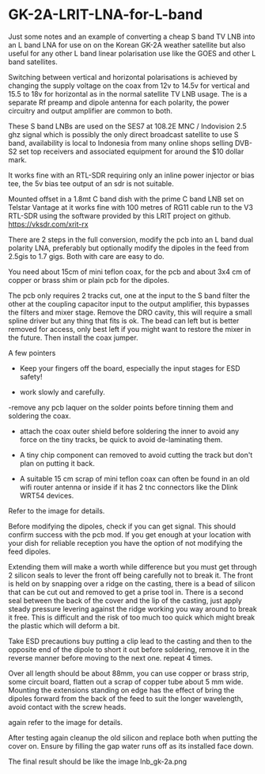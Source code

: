 # GK-2A-LRIT-LNA-for-L-band

Just some notes and an example of converting a cheap S band TV LNB into an L band LNA for use on on the Korean GK-2A weather satellite but also useful for any other L band linear polarisation use like the GOES and other L band satellites.

Switching between vertical and horizontal polarisations is achieved by changing the supply voltage on the coax from 12v to 14.5v for vertical and 15.5 to 18v for horizontal as in the normal satellite TV LNB usage. The is a separate Rf preamp and dipole antenna for each polarity, the power circuitry and output amplifier are common to both.

These S band LNBs are used on the SES7 at 108.2E MNC / Indovision 2.5 ghz signal which is possibly the only direct broadcast satellite to use S band, availability is local to Indonesia from many online shops selling DVB-S2 set top receivers and associated equipment for around the $10 dollar mark.

It works fine with an RTL-SDR requiring only an inline power injector or bias tee, the 5v bias tee output of an sdr is not suitable.

Mounted offset in a 1.8mt C band dish with the prime C band LNB set on Telstar Vantage at it works fine with 100 metres of RG11 cable run to the V3 RTL-SDR using the software provided by this LRIT project on github. https://vksdr.com/xrit-rx



There are 2 steps in the full conversion, modify the pcb into an L band dual polarity LNA, preferably but optionally modify the dipoles in the feed from 2.5gis to 1.7 gigs. Both with care are easy to do.

You need about 15cm of mini teflon coax, for the pcb and about 3x4 cm of copper or brass shim or plain pcb for the dipoles.

The pcb only requires 2 tracks cut, one at the input to the S band filter the other at the coupling capacitor input to the output amplifier, this bypasses the filters and mixer stage. Remove the DRO cavity, this will require a small spline driver but any thing that fits is ok. The bead can left but is better removed for access, only best left if you might want to restore the mixer in the future. Then install the coax jumper. 

A few pointers

- Keep your fingers off the board, especially the input stages for ESD safety!

- work slowly and carefully.

-remove any pcb laquer on the solder points before tinning them and soldering the coax.

- attach the coax outer shield before soldering the inner to avoid any force on the tiny tracks, be quick to avoid de-laminating them.

- A tiny chip component can removed to avoid cutting the track but don't plan on putting it back.

- A suitable 15 cm scrap of mini teflon coax can often be found in an old wifi router antenna or inside if it has 2 tnc connectors like the Dlink WRT54 devices.

Refer to the image for details.

Before modifying the dipoles, check if you can get signal. This should confirm success with the pcb mod. If you get enough at your location with your dish for reliable reception you have the option of not modifying the feed dipoles.

Extending them will make a worth while difference but you must get through 2 silicon seals to lever the front off being carefully not to break it. The front is held on by snapping over a ridge on the casting, there is a bead of silicon that can be cut out and removed to get a prise tool in. There is a second seal between the back of the cover and the lip of the casting, just apply steady pressure levering against the ridge working you way around to break it free. This is difficult and the risk of too much too quick which  might break the plastic which will deform a bit.

Take ESD precautions buy putting a clip lead to the casting and then to the opposite end of the dipole to short it out before soldering, remove it in the reverse manner before moving to the next one. repeat 4 times.

Over all length should be about 88mm, you can use copper or brass strip, some circuit board, flatten out a scrap of copper tube about 5 mm wide. Mounting the extensions standing on edge has the effect of bring the dipoles forward from the back of the feed to suit the longer wavelength, avoid contact with the screw heads.

again refer to the image for details.

After testing again cleanup the old silicon and replace both when putting the cover on. Ensure by filling the gap water runs off as its installed face down.

The final result should be like the image lnb_gk-2a.png
